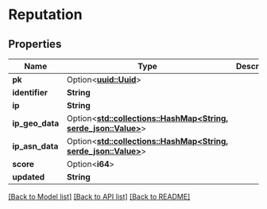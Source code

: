 # Reputation

## Properties

Name | Type | Description | Notes
------------ | ------------- | ------------- | -------------
**pk** | Option<[**uuid::Uuid**](uuid::Uuid.md)> |  | [optional]
**identifier** | **String** |  | 
**ip** | **String** |  | 
**ip_geo_data** | Option<[**std::collections::HashMap<String, serde_json::Value>**](serde_json::Value.md)> |  | [optional]
**ip_asn_data** | Option<[**std::collections::HashMap<String, serde_json::Value>**](serde_json::Value.md)> |  | [optional]
**score** | Option<**i64**> |  | [optional]
**updated** | **String** |  | [readonly]

[[Back to Model list]](../README.md#documentation-for-models) [[Back to API list]](../README.md#documentation-for-api-endpoints) [[Back to README]](../README.md)


